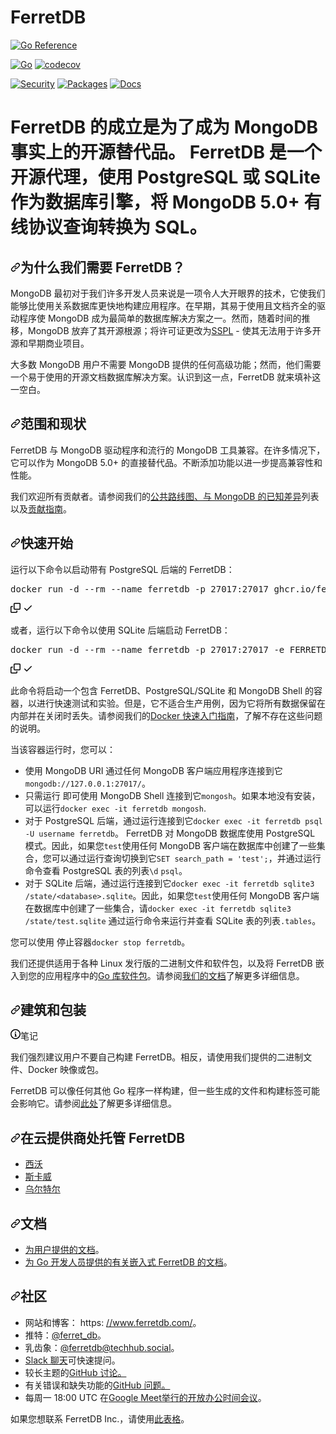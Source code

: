 # FerretDB

[![Go Reference](https://pkg.go.dev/badge/github.com/FerretDB/FerretDB/ferretdb.svg)](https://pkg.go.dev/github.com/FerretDB/FerretDB/ferretdb)

[![Go](https://github.com/FerretDB/FerretDB/actions/workflows/go.yml/badge.svg?branch=main)](https://github.com/FerretDB/FerretDB/actions/workflows/go.yml)
[![codecov](https://codecov.io/gh/FerretDB/FerretDB/branch/main/graph/badge.svg?token=JZ56XFT3DM)](https://codecov.io/gh/FerretDB/FerretDB)

[![Security](https://github.com/FerretDB/FerretDB/actions/workflows/security.yml/badge.svg?branch=main)](https://github.com/FerretDB/FerretDB/actions/workflows/security.yml)
[![Packages](https://github.com/FerretDB/FerretDB/actions/workflows/packages.yml/badge.svg?branch=main)](https://github.com/FerretDB/FerretDB/actions/workflows/packages.yml)
[![Docs](https://github.com/FerretDB/FerretDB/actions/workflows/docs.yml/badge.svg?branch=main)](https://github.com/FerretDB/FerretDB/actions/workflows/docs.yml)

# FerretDB 的成立是为了成为 MongoDB 事实上的开源替代品。 FerretDB 是一个开源代理，使用 PostgreSQL 或 SQLite 作为数据库引擎，将 MongoDB 5.0+ 有线协议查询转换为 SQL。



<h2 tabindex="-1" dir="auto"><a id="user-content-why-do-we-need-ferretdb" class="anchor" aria-hidden="true" tabindex="-1" href="#why-do-we-need-ferretdb"><svg class="octicon octicon-link" viewBox="0 0 16 16" version="1.1" width="16" height="16" aria-hidden="true"><path d="m7.775 3.275 1.25-1.25a3.5 3.5 0 1 1 4.95 4.95l-2.5 2.5a3.5 3.5 0 0 1-4.95 0 .751.751 0 0 1 .018-1.042.751.751 0 0 1 1.042-.018 1.998 1.998 0 0 0 2.83 0l2.5-2.5a2.002 2.002 0 0 0-2.83-2.83l-1.25 1.25a.751.751 0 0 1-1.042-.018.751.751 0 0 1-.018-1.042Zm-4.69 9.64a1.998 1.998 0 0 0 2.83 0l1.25-1.25a.751.751 0 0 1 1.042.018.751.751 0 0 1 .018 1.042l-1.25 1.25a3.5 3.5 0 1 1-4.95-4.95l2.5-2.5a3.5 3.5 0 0 1 4.95 0 .751.751 0 0 1-.018 1.042.751.751 0 0 1-1.042.018 1.998 1.998 0 0 0-2.83 0l-2.5 2.5a1.998 1.998 0 0 0 0 2.83Z"></path></svg></a><font style="vertical-align: inherit;"><font style="vertical-align: inherit;">为什么我们需要 FerretDB？</font></font></h2>
<p dir="auto"><font style="vertical-align: inherit;"><font style="vertical-align: inherit;">MongoDB 最初对于我们许多开发人员来说是一项令人大开眼界的技术，它使我们能够比使用关系数据库更快地构建应用程序。在早期，其易于使用且文档齐全的驱动程序使 MongoDB 成为最简单的数据库解决方案之一。然而，随着时间的推移，MongoDB 放弃了其开源根源；将许可证更改为</font></font><a href="https://www.mongodb.com/licensing/server-side-public-license" rel="nofollow"><font style="vertical-align: inherit;"><font style="vertical-align: inherit;">SSPL</font></font></a><font style="vertical-align: inherit;"><font style="vertical-align: inherit;"> - 使其无法用于许多开源和早期商业项目。</font></font></p>
<p dir="auto"><font style="vertical-align: inherit;"><font style="vertical-align: inherit;">大多数 MongoDB 用户不需要 MongoDB 提供的任何高级功能；然而，他们需要一个易于使用的开源文档数据库解决方案。认识到这一点，FerretDB 就来填补这一空白。</font></font></p>
<h2 tabindex="-1" dir="auto"><a id="user-content-scope-and-current-state" class="anchor" aria-hidden="true" tabindex="-1" href="#scope-and-current-state"><svg class="octicon octicon-link" viewBox="0 0 16 16" version="1.1" width="16" height="16" aria-hidden="true"><path d="m7.775 3.275 1.25-1.25a3.5 3.5 0 1 1 4.95 4.95l-2.5 2.5a3.5 3.5 0 0 1-4.95 0 .751.751 0 0 1 .018-1.042.751.751 0 0 1 1.042-.018 1.998 1.998 0 0 0 2.83 0l2.5-2.5a2.002 2.002 0 0 0-2.83-2.83l-1.25 1.25a.751.751 0 0 1-1.042-.018.751.751 0 0 1-.018-1.042Zm-4.69 9.64a1.998 1.998 0 0 0 2.83 0l1.25-1.25a.751.751 0 0 1 1.042.018.751.751 0 0 1 .018 1.042l-1.25 1.25a3.5 3.5 0 1 1-4.95-4.95l2.5-2.5a3.5 3.5 0 0 1 4.95 0 .751.751 0 0 1-.018 1.042.751.751 0 0 1-1.042.018 1.998 1.998 0 0 0-2.83 0l-2.5 2.5a1.998 1.998 0 0 0 0 2.83Z"></path></svg></a><font style="vertical-align: inherit;"><font style="vertical-align: inherit;">范围和现状</font></font></h2>
<p dir="auto"><font style="vertical-align: inherit;"><font style="vertical-align: inherit;">FerretDB 与 MongoDB 驱动程序和流行的 MongoDB 工具兼容。在许多情况下，它可以作为 MongoDB 5.0+ 的直接替代品。不断添加功能以进一步提高兼容性和性能。</font></font></p>
<p dir="auto"><font style="vertical-align: inherit;"><font style="vertical-align: inherit;">我们欢迎所有贡献者。请参阅我们的</font></font><a href="https://github.com/orgs/FerretDB/projects/2/views/1"><font style="vertical-align: inherit;"><font style="vertical-align: inherit;">公共路线图、</font></font></a><font style="vertical-align: inherit;"></font><a href="https://docs.ferretdb.io/diff/" rel="nofollow"><font style="vertical-align: inherit;"><font style="vertical-align: inherit;">与 MongoDB 的已知差异</font></font></a><font style="vertical-align: inherit;"><font style="vertical-align: inherit;">列表</font><font style="vertical-align: inherit;">以及</font></font><a href="/FerretDB/FerretDB/blob/main/CONTRIBUTING.md"><font style="vertical-align: inherit;"><font style="vertical-align: inherit;">贡献指南</font></font></a><font style="vertical-align: inherit;"><font style="vertical-align: inherit;">。</font></font></p>
<h2 tabindex="-1" dir="auto"><a id="user-content-quickstart" class="anchor" aria-hidden="true" tabindex="-1" href="#quickstart"><svg class="octicon octicon-link" viewBox="0 0 16 16" version="1.1" width="16" height="16" aria-hidden="true"><path d="m7.775 3.275 1.25-1.25a3.5 3.5 0 1 1 4.95 4.95l-2.5 2.5a3.5 3.5 0 0 1-4.95 0 .751.751 0 0 1 .018-1.042.751.751 0 0 1 1.042-.018 1.998 1.998 0 0 0 2.83 0l2.5-2.5a2.002 2.002 0 0 0-2.83-2.83l-1.25 1.25a.751.751 0 0 1-1.042-.018.751.751 0 0 1-.018-1.042Zm-4.69 9.64a1.998 1.998 0 0 0 2.83 0l1.25-1.25a.751.751 0 0 1 1.042.018.751.751 0 0 1 .018 1.042l-1.25 1.25a3.5 3.5 0 1 1-4.95-4.95l2.5-2.5a3.5 3.5 0 0 1 4.95 0 .751.751 0 0 1-.018 1.042.751.751 0 0 1-1.042.018 1.998 1.998 0 0 0-2.83 0l-2.5 2.5a1.998 1.998 0 0 0 0 2.83Z"></path></svg></a><font style="vertical-align: inherit;"><font style="vertical-align: inherit;">快速开始</font></font></h2>
<p dir="auto"><font style="vertical-align: inherit;"><font style="vertical-align: inherit;">运行以下命令以启动带有 PostgreSQL 后端的 FerretDB：</font></font></p>
<div class="highlight highlight-source-shell notranslate position-relative overflow-auto" dir="auto"><pre>docker run -d --rm --name ferretdb -p 27017:27017 ghcr.io/ferretdb/all-in-one</pre><div class="zeroclipboard-container">
    <clipboard-copy aria-label="Copy" class="ClipboardButton btn btn-invisible js-clipboard-copy m-2 p-0 tooltipped-no-delay d-flex flex-justify-center flex-items-center" data-copy-feedback="Copied!" data-tooltip-direction="w" value="docker run -d --rm --name ferretdb -p 27017:27017 ghcr.io/ferretdb/all-in-one" tabindex="0" role="button">
      <svg aria-hidden="true" height="16" viewBox="0 0 16 16" version="1.1" width="16" data-view-component="true" class="octicon octicon-copy js-clipboard-copy-icon">
    <path d="M0 6.75C0 5.784.784 5 1.75 5h1.5a.75.75 0 0 1 0 1.5h-1.5a.25.25 0 0 0-.25.25v7.5c0 .138.112.25.25.25h7.5a.25.25 0 0 0 .25-.25v-1.5a.75.75 0 0 1 1.5 0v1.5A1.75 1.75 0 0 1 9.25 16h-7.5A1.75 1.75 0 0 1 0 14.25Z"></path><path d="M5 1.75C5 .784 5.784 0 6.75 0h7.5C15.216 0 16 .784 16 1.75v7.5A1.75 1.75 0 0 1 14.25 11h-7.5A1.75 1.75 0 0 1 5 9.25Zm1.75-.25a.25.25 0 0 0-.25.25v7.5c0 .138.112.25.25.25h7.5a.25.25 0 0 0 .25-.25v-7.5a.25.25 0 0 0-.25-.25Z"></path>
</svg>
      <svg aria-hidden="true" height="16" viewBox="0 0 16 16" version="1.1" width="16" data-view-component="true" class="octicon octicon-check js-clipboard-check-icon color-fg-success d-none">
    <path d="M13.78 4.22a.75.75 0 0 1 0 1.06l-7.25 7.25a.75.75 0 0 1-1.06 0L2.22 9.28a.751.751 0 0 1 .018-1.042.751.751 0 0 1 1.042-.018L6 10.94l6.72-6.72a.75.75 0 0 1 1.06 0Z"></path>
</svg>
    </clipboard-copy>
  </div></div>
<p dir="auto"><font style="vertical-align: inherit;"><font style="vertical-align: inherit;">或者，运行以下命令以使用 SQLite 后端启动 FerretDB：</font></font></p>
<div class="highlight highlight-source-shell notranslate position-relative overflow-auto" dir="auto"><pre>docker run -d --rm --name ferretdb -p 27017:27017 -e FERRETDB_HANDLER=sqlite ghcr.io/ferretdb/all-in-one</pre><div class="zeroclipboard-container">
    <clipboard-copy aria-label="Copy" class="ClipboardButton btn btn-invisible js-clipboard-copy m-2 p-0 tooltipped-no-delay d-flex flex-justify-center flex-items-center" data-copy-feedback="Copied!" data-tooltip-direction="w" value="docker run -d --rm --name ferretdb -p 27017:27017 -e FERRETDB_HANDLER=sqlite ghcr.io/ferretdb/all-in-one" tabindex="0" role="button">
      <svg aria-hidden="true" height="16" viewBox="0 0 16 16" version="1.1" width="16" data-view-component="true" class="octicon octicon-copy js-clipboard-copy-icon">
    <path d="M0 6.75C0 5.784.784 5 1.75 5h1.5a.75.75 0 0 1 0 1.5h-1.5a.25.25 0 0 0-.25.25v7.5c0 .138.112.25.25.25h7.5a.25.25 0 0 0 .25-.25v-1.5a.75.75 0 0 1 1.5 0v1.5A1.75 1.75 0 0 1 9.25 16h-7.5A1.75 1.75 0 0 1 0 14.25Z"></path><path d="M5 1.75C5 .784 5.784 0 6.75 0h7.5C15.216 0 16 .784 16 1.75v7.5A1.75 1.75 0 0 1 14.25 11h-7.5A1.75 1.75 0 0 1 5 9.25Zm1.75-.25a.25.25 0 0 0-.25.25v7.5c0 .138.112.25.25.25h7.5a.25.25 0 0 0 .25-.25v-7.5a.25.25 0 0 0-.25-.25Z"></path>
</svg>
      <svg aria-hidden="true" height="16" viewBox="0 0 16 16" version="1.1" width="16" data-view-component="true" class="octicon octicon-check js-clipboard-check-icon color-fg-success d-none">
    <path d="M13.78 4.22a.75.75 0 0 1 0 1.06l-7.25 7.25a.75.75 0 0 1-1.06 0L2.22 9.28a.751.751 0 0 1 .018-1.042.751.751 0 0 1 1.042-.018L6 10.94l6.72-6.72a.75.75 0 0 1 1.06 0Z"></path>
</svg>
    </clipboard-copy>
  </div></div>
<p dir="auto"><font style="vertical-align: inherit;"><font style="vertical-align: inherit;">此命令将启动一个包含 FerretDB、PostgreSQL/SQLite 和 MongoDB Shell 的容器，以进行快速测试和实验。但是，它不适合生产用例，因为它将所有数据保留在内部并在关闭时丢失。请参阅我们的</font></font><a href="https://docs.ferretdb.io/quickstart-guide/docker/" rel="nofollow"><font style="vertical-align: inherit;"><font style="vertical-align: inherit;">Docker 快速入门指南</font></font></a><font style="vertical-align: inherit;"><font style="vertical-align: inherit;">，了解不存在这些问题的说明。</font></font></p>
<p dir="auto"><font style="vertical-align: inherit;"><font style="vertical-align: inherit;">当该容器运行时，您可以：</font></font></p>
<ul dir="auto">
<li><font style="vertical-align: inherit;"><font style="vertical-align: inherit;">使用 MongoDB URI 通过任何 MongoDB 客户端应用程序连接到它</font></font><code>mongodb://127.0.0.1:27017/</code><font style="vertical-align: inherit;"><font style="vertical-align: inherit;">。</font></font></li>
<li><font style="vertical-align: inherit;"><font style="vertical-align: inherit;">只需运行 即可使用 MongoDB Shell 连接到它</font></font><code>mongosh</code><font style="vertical-align: inherit;"><font style="vertical-align: inherit;">。如果本地没有安装，可以运行</font></font><code>docker exec -it ferretdb mongosh</code><font style="vertical-align: inherit;"><font style="vertical-align: inherit;">.</font></font></li>
<li><font style="vertical-align: inherit;"><font style="vertical-align: inherit;">对于 PostgreSQL 后端，通过运行连接到它</font></font><code>docker exec -it ferretdb psql -U username ferretdb</code><font style="vertical-align: inherit;"><font style="vertical-align: inherit;">。 FerretDB 对 MongoDB 数据库使用 PostgreSQL 模式。因此，如果您</font></font><code>test</code><font style="vertical-align: inherit;"><font style="vertical-align: inherit;">使用任何 MongoDB 客户端在数据库中创建了一些集合，您可以通过运行查询切换到它</font></font><code>SET search_path = 'test';</code><font style="vertical-align: inherit;"><font style="vertical-align: inherit;">，并通过运行命令查看 PostgreSQL 表的列表</font></font><code>\d</code> <code>psql</code><font style="vertical-align: inherit;"><font style="vertical-align: inherit;">。</font></font></li>
<li><font style="vertical-align: inherit;"><font style="vertical-align: inherit;">对于 SQLite 后端，通过运行连接到它</font></font><code>docker exec -it ferretdb sqlite3 /state/&lt;database&gt;.sqlite</code><font style="vertical-align: inherit;"><font style="vertical-align: inherit;">。因此，如果您</font></font><code>test</code><font style="vertical-align: inherit;"><font style="vertical-align: inherit;">使用任何 MongoDB 客户端在数据库中创建了一些集合，请</font></font><code>docker exec -it ferretdb sqlite3 /state/test.sqlite</code><font style="vertical-align: inherit;"><font style="vertical-align: inherit;">
通过运行命令来运行并查看 SQLite 表的列表</font></font><code>.tables</code><font style="vertical-align: inherit;"><font style="vertical-align: inherit;">。</font></font></li>
</ul>
<p dir="auto"><font style="vertical-align: inherit;"><font style="vertical-align: inherit;">您可以使用 停止容器</font></font><code>docker stop ferretdb</code><font style="vertical-align: inherit;"><font style="vertical-align: inherit;">。</font></font></p>
<p dir="auto"><font style="vertical-align: inherit;"><font style="vertical-align: inherit;">我们还提供适用于各种 Linux 发行版的二进制文件和软件包，以及将 FerretDB 嵌入到您的应用程序中的</font></font><a href="https://pkg.go.dev/github.com/FerretDB/FerretDB/ferretdb" rel="nofollow"><font style="vertical-align: inherit;"><font style="vertical-align: inherit;">Go 库软件包</font></font></a><font style="vertical-align: inherit;"><font style="vertical-align: inherit;">。请参阅</font></font><a href="https://docs.ferretdb.io/quickstart-guide/" rel="nofollow"><font style="vertical-align: inherit;"><font style="vertical-align: inherit;">我们的文档</font></font></a><font style="vertical-align: inherit;"><font style="vertical-align: inherit;">了解更多详细信息。</font></font></p>
<h2 tabindex="-1" dir="auto"><a id="user-content-building-and-packaging" class="anchor" aria-hidden="true" tabindex="-1" href="#building-and-packaging"><svg class="octicon octicon-link" viewBox="0 0 16 16" version="1.1" width="16" height="16" aria-hidden="true"><path d="m7.775 3.275 1.25-1.25a3.5 3.5 0 1 1 4.95 4.95l-2.5 2.5a3.5 3.5 0 0 1-4.95 0 .751.751 0 0 1 .018-1.042.751.751 0 0 1 1.042-.018 1.998 1.998 0 0 0 2.83 0l2.5-2.5a2.002 2.002 0 0 0-2.83-2.83l-1.25 1.25a.751.751 0 0 1-1.042-.018.751.751 0 0 1-.018-1.042Zm-4.69 9.64a1.998 1.998 0 0 0 2.83 0l1.25-1.25a.751.751 0 0 1 1.042.018.751.751 0 0 1 .018 1.042l-1.25 1.25a3.5 3.5 0 1 1-4.95-4.95l2.5-2.5a3.5 3.5 0 0 1 4.95 0 .751.751 0 0 1-.018 1.042.751.751 0 0 1-1.042.018 1.998 1.998 0 0 0-2.83 0l-2.5 2.5a1.998 1.998 0 0 0 0 2.83Z"></path></svg></a><font style="vertical-align: inherit;"><font style="vertical-align: inherit;">建筑和包装</font></font></h2>

<div class="markdown-alert markdown-alert-note" dir="auto"><p class="markdown-alert-title" dir="auto"><svg class="octicon octicon-info mr-2" viewBox="0 0 16 16" version="1.1" width="16" height="16" aria-hidden="true"><path d="M0 8a8 8 0 1 1 16 0A8 8 0 0 1 0 8Zm8-6.5a6.5 6.5 0 1 0 0 13 6.5 6.5 0 0 0 0-13ZM6.5 7.75A.75.75 0 0 1 7.25 7h1a.75.75 0 0 1 .75.75v2.75h.25a.75.75 0 0 1 0 1.5h-2a.75.75 0 0 1 0-1.5h.25v-2h-.25a.75.75 0 0 1-.75-.75ZM8 6a1 1 0 1 1 0-2 1 1 0 0 1 0 2Z"></path></svg><font style="vertical-align: inherit;"><font style="vertical-align: inherit;">笔记</font></font></p><p dir="auto"><font style="vertical-align: inherit;"><font style="vertical-align: inherit;">我们强烈建议用户不要自己构建 FerretDB。相反，请使用我们提供的二进制文件、Docker 映像或包。</font></font></p>
</div>

<p dir="auto"><font style="vertical-align: inherit;"><font style="vertical-align: inherit;">FerretDB 可以像任何其他 Go 程序一样构建，但一些生成的文件和构建标签可能会影响它。请参阅</font></font><a href="https://pkg.go.dev/github.com/FerretDB/FerretDB/build/version" rel="nofollow"><font style="vertical-align: inherit;"><font style="vertical-align: inherit;">此处</font></font></a><font style="vertical-align: inherit;"><font style="vertical-align: inherit;">了解更多详细信息。</font></font></p>
<h2 tabindex="-1" dir="auto"><a id="user-content-managed-ferretdb-at-cloud-providers" class="anchor" aria-hidden="true" tabindex="-1" href="#managed-ferretdb-at-cloud-providers"><svg class="octicon octicon-link" viewBox="0 0 16 16" version="1.1" width="16" height="16" aria-hidden="true"><path d="m7.775 3.275 1.25-1.25a3.5 3.5 0 1 1 4.95 4.95l-2.5 2.5a3.5 3.5 0 0 1-4.95 0 .751.751 0 0 1 .018-1.042.751.751 0 0 1 1.042-.018 1.998 1.998 0 0 0 2.83 0l2.5-2.5a2.002 2.002 0 0 0-2.83-2.83l-1.25 1.25a.751.751 0 0 1-1.042-.018.751.751 0 0 1-.018-1.042Zm-4.69 9.64a1.998 1.998 0 0 0 2.83 0l1.25-1.25a.751.751 0 0 1 1.042.018.751.751 0 0 1 .018 1.042l-1.25 1.25a3.5 3.5 0 1 1-4.95-4.95l2.5-2.5a3.5 3.5 0 0 1 4.95 0 .751.751 0 0 1-.018 1.042.751.751 0 0 1-1.042.018 1.998 1.998 0 0 0-2.83 0l-2.5 2.5a1.998 1.998 0 0 0 0 2.83Z"></path></svg></a><font style="vertical-align: inherit;"><font style="vertical-align: inherit;">在云提供商处托管 FerretDB</font></font></h2>
<ul dir="auto">
<li><a href="https://www.civo.com/marketplace/FerretDB" rel="nofollow"><font style="vertical-align: inherit;"><font style="vertical-align: inherit;">西沃</font></font></a></li>
<li><a href="https://www.scaleway.com/en/managed-document-database/" rel="nofollow"><font style="vertical-align: inherit;"><font style="vertical-align: inherit;">斯卡威</font></font></a></li>
<li><a href="https://www.vultr.com/products/managed-databases/ferretdb/" rel="nofollow"><font style="vertical-align: inherit;"><font style="vertical-align: inherit;">乌尔特尔</font></font></a></li>
</ul>
<h2 tabindex="-1" dir="auto"><a id="user-content-documentation" class="anchor" aria-hidden="true" tabindex="-1" href="#documentation"><svg class="octicon octicon-link" viewBox="0 0 16 16" version="1.1" width="16" height="16" aria-hidden="true"><path d="m7.775 3.275 1.25-1.25a3.5 3.5 0 1 1 4.95 4.95l-2.5 2.5a3.5 3.5 0 0 1-4.95 0 .751.751 0 0 1 .018-1.042.751.751 0 0 1 1.042-.018 1.998 1.998 0 0 0 2.83 0l2.5-2.5a2.002 2.002 0 0 0-2.83-2.83l-1.25 1.25a.751.751 0 0 1-1.042-.018.751.751 0 0 1-.018-1.042Zm-4.69 9.64a1.998 1.998 0 0 0 2.83 0l1.25-1.25a.751.751 0 0 1 1.042.018.751.751 0 0 1 .018 1.042l-1.25 1.25a3.5 3.5 0 1 1-4.95-4.95l2.5-2.5a3.5 3.5 0 0 1 4.95 0 .751.751 0 0 1-.018 1.042.751.751 0 0 1-1.042.018 1.998 1.998 0 0 0-2.83 0l-2.5 2.5a1.998 1.998 0 0 0 0 2.83Z"></path></svg></a><font style="vertical-align: inherit;"><font style="vertical-align: inherit;">文档</font></font></h2>
<ul dir="auto">
<li><a href="https://docs.ferretdb.io/" rel="nofollow"><font style="vertical-align: inherit;"><font style="vertical-align: inherit;">为用户提供的文档</font></font></a><font style="vertical-align: inherit;"><font style="vertical-align: inherit;">。</font></font></li>
<li><a href="https://pkg.go.dev/github.com/FerretDB/FerretDB/ferretdb" rel="nofollow"><font style="vertical-align: inherit;"><font style="vertical-align: inherit;">为 Go 开发人员提供的有关嵌入式 FerretDB 的文档</font></font></a><font style="vertical-align: inherit;"><font style="vertical-align: inherit;">。</font></font></li>
</ul>
<h2 tabindex="-1" dir="auto"><a id="user-content-community" class="anchor" aria-hidden="true" tabindex="-1" href="#community"><svg class="octicon octicon-link" viewBox="0 0 16 16" version="1.1" width="16" height="16" aria-hidden="true"><path d="m7.775 3.275 1.25-1.25a3.5 3.5 0 1 1 4.95 4.95l-2.5 2.5a3.5 3.5 0 0 1-4.95 0 .751.751 0 0 1 .018-1.042.751.751 0 0 1 1.042-.018 1.998 1.998 0 0 0 2.83 0l2.5-2.5a2.002 2.002 0 0 0-2.83-2.83l-1.25 1.25a.751.751 0 0 1-1.042-.018.751.751 0 0 1-.018-1.042Zm-4.69 9.64a1.998 1.998 0 0 0 2.83 0l1.25-1.25a.751.751 0 0 1 1.042.018.751.751 0 0 1 .018 1.042l-1.25 1.25a3.5 3.5 0 1 1-4.95-4.95l2.5-2.5a3.5 3.5 0 0 1 4.95 0 .751.751 0 0 1-.018 1.042.751.751 0 0 1-1.042.018 1.998 1.998 0 0 0-2.83 0l-2.5 2.5a1.998 1.998 0 0 0 0 2.83Z"></path></svg></a><font style="vertical-align: inherit;"><font style="vertical-align: inherit;">社区</font></font></h2>
<ul dir="auto">
<li><font style="vertical-align: inherit;"><font style="vertical-align: inherit;">网站和博客： https: </font></font><a href="https://www.ferretdb.com/" rel="nofollow"><font style="vertical-align: inherit;"><font style="vertical-align: inherit;">//www.ferretdb.com/</font></font></a><font style="vertical-align: inherit;"><font style="vertical-align: inherit;">。</font></font></li>
<li><font style="vertical-align: inherit;"><font style="vertical-align: inherit;">推特：</font></font><a href="https://twitter.com/ferret_db" rel="nofollow"><font style="vertical-align: inherit;"><font style="vertical-align: inherit;">@ferret_db</font></font></a><font style="vertical-align: inherit;"><font style="vertical-align: inherit;">。</font></font></li>
<li><font style="vertical-align: inherit;"><font style="vertical-align: inherit;">乳齿象：</font></font><a href="https://techhub.social/@ferretdb" rel="nofollow"><font style="vertical-align: inherit;"><font style="vertical-align: inherit;">@ferretdb@techhub.social</font></font></a><font style="vertical-align: inherit;"><font style="vertical-align: inherit;">。</font></font></li>
<li><a href="https://join.slack.com/t/ferretdb/shared_invite/zt-zqe9hj8g-ZcMG3~5Cs5u9uuOPnZB8~A" rel="nofollow"><font style="vertical-align: inherit;"><font style="vertical-align: inherit;">Slack 聊天</font></font></a><font style="vertical-align: inherit;"><font style="vertical-align: inherit;">可快速提问。</font></font></li>
<li><a href="https://github.com/FerretDB/FerretDB/discussions"><font style="vertical-align: inherit;"></font></a><font style="vertical-align: inherit;"><font style="vertical-align: inherit;">较长主题的</font><a href="https://github.com/FerretDB/FerretDB/discussions"><font style="vertical-align: inherit;">GitHub 讨论。</font></a></font></li>
<li><a href="https://github.com/FerretDB/FerretDB/issues"><font style="vertical-align: inherit;"></font></a><font style="vertical-align: inherit;"><font style="vertical-align: inherit;">有关错误和缺失功能的</font><a href="https://github.com/FerretDB/FerretDB/issues"><font style="vertical-align: inherit;">GitHub 问题。</font></a></font></li>
<li><a href="https://calendar.google.com/event?action=TEMPLATE&amp;tmeid=NjNkdTkyN3VoNW5zdHRiaHZybXFtb2l1OWtfMjAyMTEyMTNUMTgwMDAwWiBjX24zN3RxdW9yZWlsOWIwMm0wNzQwMDA3MjQ0QGc&amp;tmsrc=c_n37tquoreil9b02m0740007244%40group.calendar.google.com&amp;scp=ALL" rel="nofollow"><font style="vertical-align: inherit;"></font></a><font style="vertical-align: inherit;"><font style="vertical-align: inherit;">
每周一 18:00 UTC 在</font></font><a href="https://meet.google.com/mcb-arhw-qbq" rel="nofollow"><font style="vertical-align: inherit;"><font style="vertical-align: inherit;">Google Meet举行</font></font></a><font style="vertical-align: inherit;"><a href="https://calendar.google.com/event?action=TEMPLATE&amp;tmeid=NjNkdTkyN3VoNW5zdHRiaHZybXFtb2l1OWtfMjAyMTEyMTNUMTgwMDAwWiBjX24zN3RxdW9yZWlsOWIwMm0wNzQwMDA3MjQ0QGc&amp;tmsrc=c_n37tquoreil9b02m0740007244%40group.calendar.google.com&amp;scp=ALL" rel="nofollow"><font style="vertical-align: inherit;">的开放办公时间会议</font></a><font style="vertical-align: inherit;">。</font></font></li>
</ul>
<p dir="auto"><font style="vertical-align: inherit;"><font style="vertical-align: inherit;">如果您想联系 FerretDB Inc.，请使用</font></font><a href="https://www.ferretdb.com/contact/" rel="nofollow"><font style="vertical-align: inherit;"><font style="vertical-align: inherit;">此表格</font></font></a><font style="vertical-align: inherit;"><font style="vertical-align: inherit;">。</font></font></p>
</article></div>

